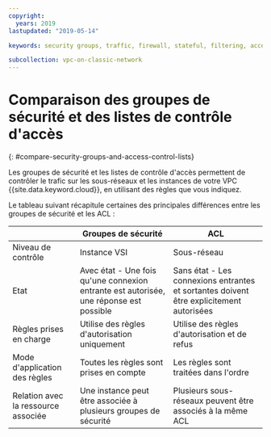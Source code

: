 ```yaml
---
copyright:
  years: 2019
lastupdated: "2019-05-14"

keywords: security groups, traffic, firewall, stateful, filtering, access, control, list, ACL, stateless, traffic, resource

subcollection: vpc-on-classic-network
---
```


# Comparaison des groupes de sécurité et des listes de contrôle d'accès
{: #compare-security-groups-and-access-control-lists}

Les groupes de sécurité et les listes de contrôle d'accès permettent de contrôler le trafic sur les sous-réseaux et les instances de votre VPC {{site.data.keyword.cloud}}, en utilisant des règles que vous indiquez.

Le tableau suivant récapitule certaines des principales différences entre les groupes de sécurité et les ACL :

|  | Groupes de sécurité | ACL    |
|-------------|-----------------|---------|
| Niveau de contrôle  | Instance VSI    | Sous-réseau  |
| Etat   | Avec état - Une fois qu'une connexion entrante est autorisée, une réponse est possible | Sans état - Les connexions entrantes et sortantes doivent être explicitement autorisées  |
| Règles prises en charge | Utilise des règles d'autorisation uniquement | Utilise des règles d'autorisation et de refus|
| Mode d'application des règles | Toutes les règles sont prises en compte | Les règles sont traitées dans l'ordre |
| Relation avec la ressource associée | Une instance peut être associée à plusieurs groupes de sécurité| Plusieurs sous-réseaux peuvent être associés à la même ACL|
